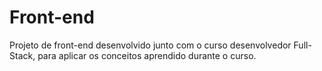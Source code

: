 # Front-end
Projeto de front-end desenvolvido junto com o curso desenvolvedor Full-Stack, para aplicar os conceitos aprendido durante o curso.
